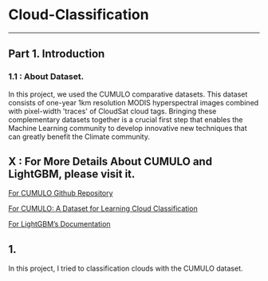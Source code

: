 
# Cloud-Classification
-------

## Part 1. Introduction

### 1.1 : About Dataset.
In this project, we used the CUMULO comparative datasets. This dataset consists of one-year 1km resolution MODIS hyperspectral images combined with pixel-width 'traces' of CloudSat cloud tags. Bringing these complementary datasets together is a crucial first step that enables the Machine Learning community to develop innovative new techniques that can greatly benefit the Climate community.






















## X : For More Details About CUMULO and LightGBM, please visit it.


[For CUMULO Github Repository](https://github.com/FrontierDevelopmentLab/CUMULO)

[For CUMULO: A Dataset for Learning Cloud Classification](https://arxiv.org/abs/1911.04227)

[For LightGBM’s Documentation ](https://lightgbm.readthedocs.io/en/latest/index.html)

## 1. 

In this project, I tried to classification clouds with the CUMULO dataset.
